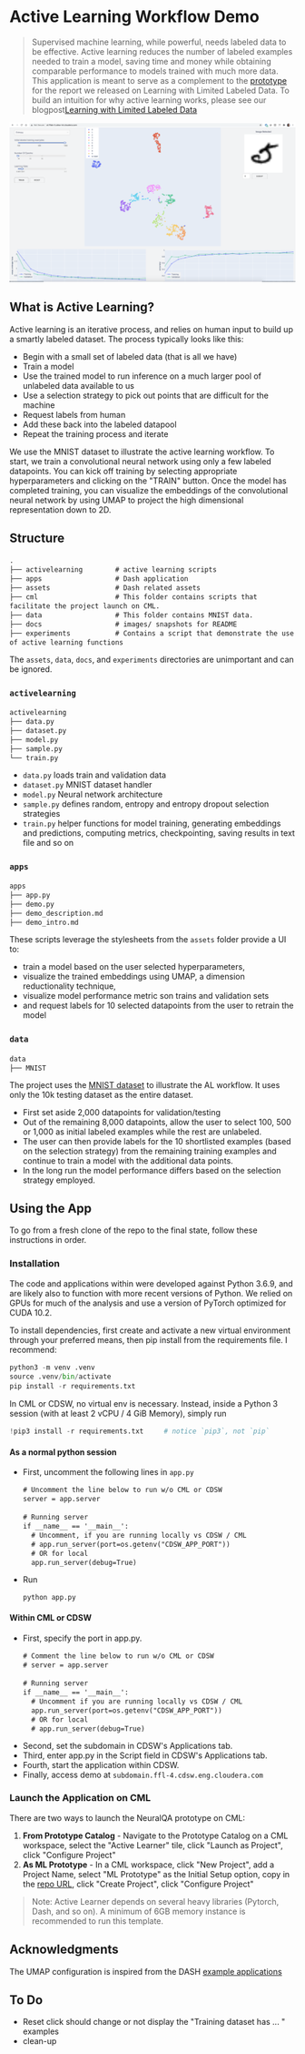 # Active Learning Workflow Demo

> Supervised machine learning, while powerful, needs labeled data to be
effective. Active learning reduces the number of labeled examples needed to
train a model, saving time and money while obtaining comparable performance to
models trained with much more data.
> This application is meant to serve as a complement to the 
[prototype](https://activelearner.fastforwardlabs.com/) for the report
we released on Learning with Limited Labeled Data. To build an intuition for 
why active learning works, please see our blogpost[Learning with Limited Labeled Data](https://blog.cloudera.com/a-guide-to-learning-with-limited-labeled-data/) 

![AL Screenshot](docs/images/al.png)

## What is Active Learning?

Active learning is an iterative process, and relies on human input to build up a
smartly labeled dataset. The process typically looks like this:

* Begin with a small set of labeled data (that is all we have)
* Train a model 
* Use the trained model to run inference on a much larger pool of unlabeled data 
available to us
* Use a selection strategy to pick out points that are difficult for the machine
* Request labels from human
* Add these back into the labeled datapool
* Repeat the training process and iterate

We use the MNIST dataset to illustrate the active learning workflow. To start, 
we train a convolutional neural network using only a few labeled datapoints. 
You can kick off training by selecting appropriate hyperparameters and clicking 
on the "TRAIN" button. Once the model has completed training, you can visualize 
the embeddings of the convolutional neural network by using UMAP to project the 
high dimensional representation down to 2D. 

## Structure

```
.
├── activelearning        # active learning scripts
├── apps                  # Dash application
├── assets                # Dash related assets
├── cml                   # This folder contains scripts that facilitate the project launch on CML.
├── data                  # This folder contains MNIST data.
├── docs                  # images/ snapshots for README
├── experiments           # Contains a script that demonstrate the use of active learning functions
```

The `assets`, `data`, `docs`, and `experiments` directories are unimportant and 
can be ignored. 

### `activelearning`
```
activelearning
├── data.py
├── dataset.py
├── model.py
├── sample.py
└── train.py
```
- `data.py` loads train and validation data
- `dataset.py` MNIST dataset handler
- `model.py` Neural network architecture
- `sample.py` defines random, entropy and entropy dropout selection strategies
- `train.py` helper functions for model training, generating embeddings and predictions, computing metrics, checkpointing, saving results in text file and so on

### `apps` 
```
apps
├── app.py
├── demo.py 
├── demo_description.md
├── demo_intro.md
```
These scripts leverage the stylesheets from the `assets` folder provide a UI to:
- train a model based on the user selected hyperparameters,
- visualize the trained embeddings using UMAP, a dimension reductionality technique,
- visualize model performance metric son trains and validation sets
- and request labels for 10 selected datapoints from the user to retrain the model

### `data`
```
data
├── MNIST
```
The project uses the [MNIST dataset](http://yann.lecun.com/exdb/mnist/) to illustrate 
the AL workflow. It uses only the 10k testing dataset as the entire dataset. 
- First set aside 2,000 datapoints for validation/testing
- Out of the remaining 8,000 datapoints, allow the user to select 100, 500 or 1,000 as 
initial labeled examples while the rest are unlabeled. 
- The user can then provide labels for the 10 shortlisted examples (based on the selection strategy) from the 
remaining training examples and continue to train a model with the additional data 
points. 
- In the long run the model performance differs based on the selection strategy employed.

## Using the App
To go from a fresh clone of the repo to the final state, follow these instructions in order.

### Installation
The code and applications within were developed against Python 3.6.9, and are likely also to function with more recent versions of Python. We relied on GPUs for much of the analysis and use a version of PyTorch optimized for CUDA 10.2. 

To install dependencies, first create and activate a new virtual environment through your preferred means, then pip install from the requirements file. I recommend:

```python
python3 -m venv .venv
source .venv/bin/activate
pip install -r requirements.txt
```

In CML or CDSW, no virtual env is necessary. Instead, inside a Python 3 session (with at least 2 vCPU / 4 GiB Memory), simply run

```python
!pip3 install -r requirements.txt     # notice `pip3`, not `pip`
```

#### As a normal python session
- First, uncomment the following lines in `app.py`
  ```
  # Uncomment the line below to run w/o CML or CDSW
  server = app.server
  
  # Running server
  if __name__ == '__main__':
    # Uncomment, if you are running locally vs CDSW / CML
    # app.run_server(port=os.getenv("CDSW_APP_PORT"))
    # OR for local
    app.run_server(debug=True)
  ```
- Run
  ```
  python app.py
  ```

#### Within CML or CDSW
- First, specify the port in app.py. 
  ```
  # Comment the line below to run w/o CML or CDSW
  # server = app.server
  
  # Running server
  if __name__ == '__main__':
    # Uncomment if you are running locally vs CDSW / CML
    app.run_server(port=os.getenv("CDSW_APP_PORT"))
    # OR for local
    # app.run_server(debug=True)
  ```
- Second, set the subdomain in CDSW's Applications tab.
- Third, enter app.py in the Script field in CDSW's Applications tab.
- Fourth, start the application within CDSW.
- Finally, access demo at `subdomain.ffl-4.cdsw.eng.cloudera.com`


### Launch the Application on CML
There are two ways to launch the NeuralQA prototype on CML:

1. **From Prototype Catalog** - Navigate to the Prototype Catalog on a CML workspace, select the "Active Learner" tile, click "Launch as Project", click "Configure Project"
2. **As ML Prototype** - In a CML workspace, click "New Project", add a Project Name, select "ML Prototype" as the Initial Setup option, copy in the [repo URL](https://github.com/fastforwardlabs/active-learning-cml), click "Create Project", click "Configure Project"

> Note: Active Learner depends on several heavy libraries (Pytorch, Dash, and so on). A minimum of 6GB memory instance is recommended to run this template.

## Acknowledgments
The UMAP configuration is inspired from the DASH [example applications](https://dash-gallery.plotly.host/Portal/)

## To Do
- Reset click should change or not display the "Training dataset has ... " examples
- clean-up

